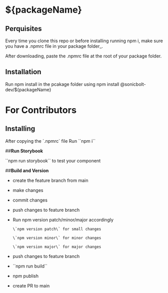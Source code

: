 # **${packageName}**
  
  ## **Perquisites**
  
  Every time you clone this repo or before installing running npm i, make sure you have a .npmrc file in your package folder_.
  
  After downloading, paste the .npmrc file at the root of your package folder.
  
  ## **Installation**
  
  Run npm install in the pcakage folder using
      npm install @sonicbolt-dev/${packageName}
  
  # **For Contributors**
  
  ## **Installing**
  
  After copying the \`.npmrc\` file
  Run \`\`npm i\`\`
  
  ##**Run Storybook**
  
  \`\`npm run storybook\`\` to test your component 
  
  ##**Build and Version**
  - create the feature branch from main
     
  - make changes
     
  - commit changes
     
  - push changes to feature branch
     
  - Run npm version patch/minor/major accordingly
     
        \`npm version patch\` for small changes
        
        \`npm version minor\` for minor changes
        
        \`npm version major\` for major changes
        
  - push changes to feature branch
     
  - \`\`npm run build\`\`
     
  - npm publish
     
  - create PR to main
